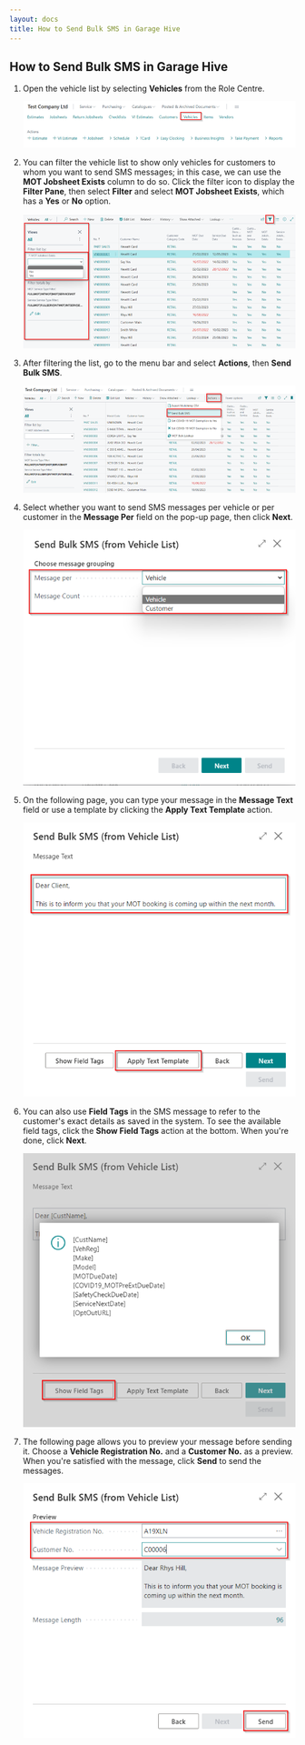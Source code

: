 ```yaml
---
layout: docs
title: How to Send Bulk SMS in Garage Hive
---
```


## How to Send Bulk SMS in Garage Hive
1. Open the vehicle list by selecting **Vehicles** from the Role Centre.

   ![](media/garagehive-send-bulk-sms1.png)

2. You can filter the vehicle list to show only vehicles for customers to whom you want to send SMS messages; in this case, we can use the **MOT Jobsheet Exists** column to do so. Click the filter icon to display the **Filter Pane**, then select **Filter** and select **MOT Jobsheet Exists**, which has a **Yes** or **No** option.

   ![](media/garagehive-send-bulk-sms2.png)

3. After filtering the list, go to the menu bar and select **Actions**, then **Send Bulk SMS**.

   ![](media/garagehive-send-bulk-sms3.png)

4. Select whether you want to send SMS messages per vehicle or per customer in the **Message Per** field on the pop-up page, then click **Next**.

   ![](media/garagehive-send-bulk-sms4.png)

5. On the following page, you can type your message in the **Message Text** field or use a template by clicking the **Apply Text Template** action.

   ![](media/garagehive-send-bulk-sms5.png)

6. You can also use **Field Tags** in the SMS message to refer to the customer's exact details as saved in the system. To see the available field tags, click the **Show Field Tags** action at the bottom. When you're done, click **Next**.
   
   ![](media/garagehive-send-bulk-sms6.png)

7. The following page allows you to preview your message before sending it. Choose a **Vehicle Registration No.** and a **Customer No.** as a preview. When you're satisfied with the message, click **Send** to send the messages.

   ![](media/garagehive-send-bulk-sms7.png)